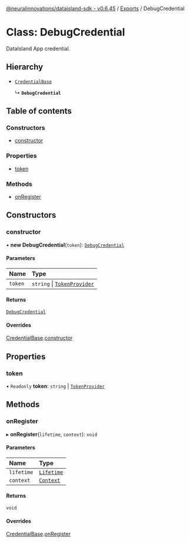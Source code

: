 [@neuralinnovations/dataisland-sdk - v0.6.45](../../README.md) / [Exports](../modules.md) / DebugCredential

# Class: DebugCredential

DataIsland App credential.

## Hierarchy

- [`CredentialBase`](CredentialBase.md)

  ↳ **`DebugCredential`**

## Table of contents

### Constructors

- [constructor](DebugCredential.md#constructor)

### Properties

- [token](DebugCredential.md#token)

### Methods

- [onRegister](DebugCredential.md#onregister)

## Constructors

### constructor

• **new DebugCredential**(`token`): [`DebugCredential`](DebugCredential.md)

#### Parameters

| Name | Type |
| :------ | :------ |
| `token` | `string` \| [`TokenProvider`](../modules.md#tokenprovider) |

#### Returns

[`DebugCredential`](DebugCredential.md)

#### Overrides

[CredentialBase](CredentialBase.md).[constructor](CredentialBase.md#constructor)

## Properties

### token

• `Readonly` **token**: `string` \| [`TokenProvider`](../modules.md#tokenprovider)

## Methods

### onRegister

▸ **onRegister**(`lifetime`, `context`): `void`

#### Parameters

| Name | Type |
| :------ | :------ |
| `lifetime` | [`Lifetime`](Lifetime.md) |
| `context` | [`Context`](Context.md) |

#### Returns

`void`

#### Overrides

[CredentialBase](CredentialBase.md).[onRegister](CredentialBase.md#onregister)
